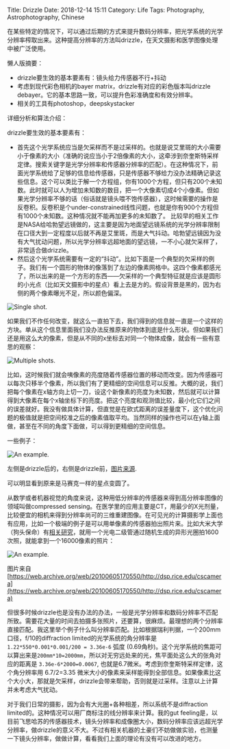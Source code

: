 Title: Drizzle
Date: 2018-12-14 15:11
Category: Life
Tags: Photography, Astrophotography, Chinese

在某些特定的情况下，可以通过后期的方式来提升数码分辨率，把光学系统的光学分辨率榨取出来。这种提高分辨率的方法叫drizzle，在天文摄影和医学图像处理中被广泛使用。

懒人版摘要：

* drizzle要生效的基本要素有：镜头给力传感器不行+抖动
* 考虑到现代彩色相机的bayer matrix，drizzle有对应的彩色版本叫drizzle debayer。它的基本思路一致，可以提升色彩准确度和有效分辨率。
* 相关的工具有photoshop，deepskystacker

详细分析和算法介绍：

drizzle要生效的基本要素有：

* 首先这个光学系统应当是欠采样而不是过采样的。也就是说艾里斑的大小需要小于像素的大小（准确的说应当小于2倍像素的大小，这牵涉到奈奎斯特采样定律。搜索关键字是光学分辨率和传感器分辨率的匹配）。在这种情况下，前面光学系统给了足够的信息给传感器，只是传感器不够给力没办法精确记录这些信息。这个可以类比于解一个方程组，你有1000个方程，但只有200个未知数。此时就可以人为增加未知数的数目，把一个大像素切成4个小像素。但如果光学分辨率不够的话（俗话就是镜头喂不饱传感器），这时候需要的操作是反卷积。反卷积是个under-constrained线性问题，也就是你有900个方程但有1000个未知数。这种情况就不能再加更多的未知数了。
比较早的相关工作是NASA给哈勃望远镜做的，这主要是因为地面望远镜系统的光学分辨率限制在口径大到一定程度以后就不再是艾里斑，而是大气抖动。哈勃望远镜因为没有大气扰动问题，所以光学分辨率远超地面的望远镜，一不小心就欠采样了，非常适合做drizzle。
* 然后这个光学系统需要有一定的“抖动”。比如下面是一个典型的欠采样的例子。我们有一个圆形的物体的像落到了左边的像素网格中。这四个像素都感光了，所以出来的是一个方形的东西——欠采样的一个典型特征就是应该是圆形的小光点（比如天文摄影中的星点）看上去是方的。假设背景是黑的，因为右侧的两个像素曝光不足，所以颜色偏深。

![Single shot.](/images/drizzle-1.png)

如果我们不作任何改变，就这么一直拍下去，我们得到的信息就一直是一个这样的方块。单从这个信息里面我们没办法反推原来的物体到底是什么形状。但如果我们还是用这么大的像素，但是从不同的x坐标去对同一个物体成像，就会有一些有意思的观察：

![Multiple shots.](/images/drizzle-2.png)

比如，这时候我们就会咦像素的亮度随着传感器位置的移动而改变。因为传感器可以每次只移半个像素，所以我们有了更精细的空间信息可以反推。大概的说，我们把每个像素在x轴方向上切一刀，设这个新像素的亮度为未知数，然后就可以计算得到大像素在每个x轴坐标下的亮度。把这个亮度和观测值比较，最小化它们之间的误差就好。我没有做具体计算，但直觉是在欧式距离的误差量度下，这个优化问题的极值就是把空间校准之后的像素值取平均。当然同样的操作也可以在y轴上面做，甚至在不同的角度下面做，可以得到更精细的空间信息。

一些例子：

![An example.](/images/drizzle-3.jpg)

左侧是drizzle后的，右侧是drizzle前，[图片来源](https://www.cloudynights.com/topic/580765-no-data-for-almost-4-weeks-so-decided-to-drizzle/).

可以明显看到原来是马赛克一样的星点变圆了。

从数学或者机器视觉的角度来说，这种用低分辨率的传感器来得到高分辨率图像的领域叫做compressed sensing。在医学里的应用主要是CT，用最少的X光剂量，比较便宜的相机来得到分辨率尚可的三维重建图像。在可见光的计算摄影学上面也有应用，比如一个极端的例子是可以用单像素的传感器拍出照片来。比如大米大学（狗头保命）有[相关研究](https://web.archive.org/web/20100605170550/http:/dsp.rice.edu/cscamera)，就用一个光电二级管通过随机生成的异形光圈拍1600次照，就能拿到一个16000像素的照片：

![An example.](/images/drizzle-4.png)

图片来自[https://web.archive.org/web/20100605170550/http://dsp.rice.edu/cscamera](https://web.archive.org/web/20100605170550/http://dsp.rice.edu/cscamera)

但很多时候drizzle也是没有办法的办法，一般是光学分辨率和数码分辨率不匹配所致。需要花大量的时间去拍摄多张照片，还要算，很麻烦。最理想的两个分辨率直接匹配。我这里举个例子什么叫分辨率匹配。比如根据瑞利判据，一个200mm口径，f/10的diffraction limited的光学系统的角分辨率是 `1.22*550*0.001*0.001/200 = 3.36e-6` 弧度 (0.69角秒)。这个光学系统的焦距可以算出来是`200mm*10=2000mm`，所以对无穷远处来的光，焦平面处这么大的张角对应的距离是 `3.36e-6*2000=0.0067`, 也就是6.7微米。考虑到奈奎斯特采样定律，这个角分辨率用 6.7/2=3.35 微米大小的像素来采样能得到全部信息。如果像素比这个大小大，那就是欠采样，drizzle会带来帮助，否则就是过采样。注意以上计算并未考虑大气扰动。

对于我们日常的摄影，因为会有大光圈+各种相差，所以系统不是diffraction limited的。这种情况可以用厂商标注的线分辨率来计算。我的gut feeling是，以目前飞思哈苏的传感器技术，镜头分辨率和成像圈大小，数码分辨率应该远超光学分辨率，做drizzle的意义不大。不过有相关机器的土豪们不妨做做实验，也测量一下镜头分辨率，做做计算，看看我们上面的理论有没有可以改进的地方。
